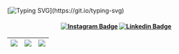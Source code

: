 [![Typing SVG](https://readme-typing-svg.herokuapp.com/?color=EBFAFA&size=35&center=true&vCenter=true&width=1000&lines=Olá,+Seja+Bem+Vindo;)](https://git.io/typing-svg)
<h4 align="center">

[![Instagram Badge](https://img.shields.io/badge/-instagram-red?style=for-the-badge&logo=instagram&logoColor=white&link=https://www.instagram.com/luqinsta/)](https://www.instagram.com/luqinsta/)
[![Linkedin Badge](https://img.shields.io/badge/-Linkedin-blue?style=for-the-badge&logo=Linkedin&logoColor=white&link=https://www.instagram.com/luqinsta/)](https://www.linkedin.com/in/lucas-cupertino-8b0637219/)

</h4>

| ![](http://github-profile-summary-cards.vercel.app/api/cards/stats?username=lxcxs&theme=nord_dark) | ![](http://github-profile-summary-cards.vercel.app/api/cards/repos-per-language?username=lxcxs&hide=Html&theme=nord_dark) | ![](http://github-profile-summary-cards.vercel.app/api/cards/most-commit-language?username=lxcxs&theme=nord_dark) |
| :-: | :-: | :-: |


